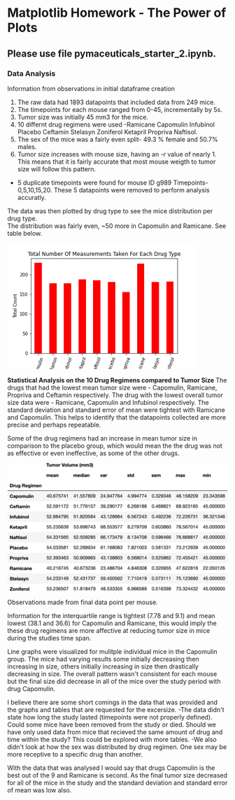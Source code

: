 # Matplotlib Homework - The Power of Plots

## **Please use file pymaceuticals_starter_2.ipynb.** 

### Data Analysis

Information from observations in initial dataframe creation
1. The raw data had 1893 datapoints that included data from 249 mice.
2. The timepoints for each mouse ranged from 0-45, incrementally by 5s.
3. Tumor size was initially 45 mm3 for the mice.
4. 10 differnt drug regimens were used -Ramicane	Capomulin	Infubinol	Placebo	Ceftamin	Stelasyn	Zoniferol	Ketapril	Propriva	Naftisol.
5. The sex of the mice was a fairly even split- 49.3 % female and 50.7% males.
6. Tumor size increases with mouse size, having an -r value of nearly 1.  This means that it is fairly accurate that most mouse weigth to tumor size will follow this pattern.  

* 5 duplicate timepoints were found for mouse ID g989 Timepoints-0,5,10,15,20.  These 5 datapoints were removed to perform analysis accuratly.

The data was then plotted by drug type to see the mice distribution per drug type.  
The distribution was fairly even, ~50 more in Capomulin and Ramicane.  See table below.

![Image of Mouse count all Timepoints Grouped by Drug Name](Pymaceuticals/Images/Drug_Sample_Count.png)

**Statistical Analysis on the 10 Drug Regimens compared to Tumor Size**
The drugs that had the lowest mean tumor size were - Capomulin, Ramicane, Propriva and Ceftamin respectively.
The drug with the lowest overall tumor size data were - Ramicane, Capomulin and Infubinol respectively.
The standard deviation and standard error of mean were tightest with Ramicane and Capomulin.  This helps to identify that the datapoints collected are more precise and perhaps repeatable.

Some of the drug regimens had an increase in mean tumor size in comparison to the placebo group, which would mean the the drug was not as effective or even ineffective, as some of the other drugs.  

![Statistics DataFrame for Cleaned Data](Pymaceuticals/Images/clean_final_df.png)

Observations made from final data point per mouse.

Information for the interquartile range is tightest (7.78 and 9.1) and mean lowest (38.1 and 36.6) for Capomulin and Ramicane, this would imply the these drug regimens are more affective at reducing tumor size in mice during the studies time span.

Line graphs were visualized for mulitple individual mice in the Capomulin group.  The mice had varying results some initially decreasing then increasing in size, others initially increasing in size then drastically decreasing in size.  The overall pattern wasn't consistent for each mouse but the final size did decrease in all of the mice over the study period with drug Capomulin.

I believe there are some short comings in the data that was provided and the graphs and tables that are requested for the excersize.
-The data didn't state how long the study lasted (timepoints were not properly defined).  Could some mice have been removed from the study or died.  Should we have only used data from mice that recieved the same amount of drug and time within the study?  This could be explored with more tables.
-We also didn't look at how the sex was distributed by drug regimen.  One sex may be more receptive to a specific drug than another.

With the data that was analysed I would say that drugs Capomulin is the best out of the 9 and Ramicane is second.  As the final tumor size decreased for all of the mice in the study and the standard deviation and standard error of mean was low also.
